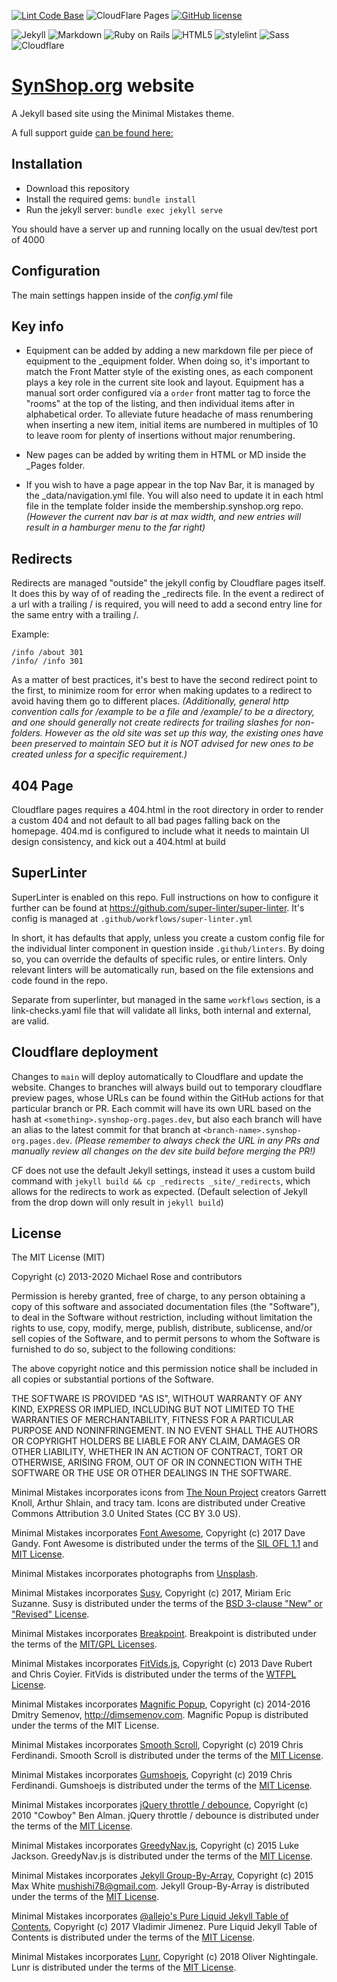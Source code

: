 [![Lint Code Base](https://github.com/synshop/synshop.org/actions/workflows/super-linter.yml/badge.svg?branch=main)](https://github.com/synshop/synshop.org/actions/workflows/super-linter.yml)
![CloudFlare Pages](https://img.shields.io/endpoint?url=https://cloudflare-pages-badges.purple-wildflower-8ee3.workers.dev/?projectName=synshop-org)
[![GitHub license](https://img.shields.io/badge/license-MIT-blue.svg)](https://raw.githubusercontent.com/synshop/synshop.org/main/LICENSE)

![Jekyll](https://a11ybadges.com/badge?logo=jekyll)
![Markdown](https://a11ybadges.com/badge?logo=markdown)
![Ruby on Rails](https://a11ybadges.com/badge?logo=rubyonrails)
![HTML5](https://a11ybadges.com/badge?logo=html5)
![stylelint](https://a11ybadges.com/badge?logo=stylelint)
![Sass](https://a11ybadges.com/badge?logo=sass)
![Cloudflare](https://a11ybadges.com/badge?logo=cloudflare)



# [SynShop.org](https://synshop.org/) website


A Jekyll based site using the Minimal Mistakes theme.

A full support guide [can be found here:](https://mmistakes.github.io/minimal-mistakes/docs/quick-start-guide/)


## Installation

- Download this repository
- Install the required gems: `bundle install`
- Run the jekyll server: `bundle exec jekyll serve`

You should have a server up and running locally on the usual dev/test port of 4000

## Configuration

The main settings happen inside of the _config.yml_ file

## Key info

- Equipment can be added by adding a new markdown file per piece of equipment to the \_equipment folder. When doing so, it's important to match the Front Matter style of the existing ones, as each component plays a key role in the current site look and layout. Equipment has a manual sort order configured via a `order` front matter tag to force the "rooms" at the top of the listing, and then individual items after in alphabetical order. To alleviate future headache of mass renumbering when inserting a new item, initial items are numbered in multiples of 10 to leave room for plenty of insertions without major renumbering.

- New pages can be added by writing them in HTML or MD inside the \_Pages folder.

- If you wish to have a page appear in the top Nav Bar, it is managed by the \_data/navigation.yml file. You will also need to update it in each html file in the template folder inside the membership.synshop.org repo. _(However the current nav bar is at max width, and new entries will result in a hamburger menu to the far right)_

## Redirects

Redirects are managed "outside" the jekyll config by Cloudflare pages itself. It does this by way of of reading the \_redirects file. In the event a redirect of a url with a trailing / is required, you will need to add a second entry line for the same entry with a trailing /.

Example:
```text
/info /about 301
/info/ /info 301
```
As a matter of best practices, it's best to have the second redirect point to the first, to minimize room for error when making updates to a redirect to avoid having them go to different places. _(Additionally, general http convention calls for /example to be a file and /example/ to be a directory, and one should generally not create redirects for trailing slashes for non-folders. However as the old site was set up this way, the existing ones have been preserved to maintain SEO but it is NOT advised for new ones to be created unless for a specific requirement.)_

## 404 Page
Cloudflare pages requires a 404.html in the root directory in order to render a custom 404 and not default to all bad pages falling back on the homepage. 404.md is configured to include what it needs to maintain UI design consistency, and kick out a 404.html at build

## SuperLinter
SuperLinter is enabled on this repo. Full instructions on how to configure it further can be found at https://github.com/super-linter/super-linter. It's config is managed at `.github/workflows/super-linter.yml`

In short, it has defaults that apply, unless you create a custom config file for the individual linter component in question inside `.github/linters`. By doing so, you can override the defaults of specific rules, or entire linters. Only relevant linters will be automatically run, based on the file extensions and code found in the repo.

Separate from superlinter, but managed in the same `workflows` section, is a link-checks.yaml file that will validate all links, both internal and external, are valid.

## Cloudflare deployment

Changes to `main` will deploy automatically to Cloudflare and update the website. Changes to branches will always build out to temporary cloudflare preview pages, whose URLs can be found within the GitHub actions for that particular branch or PR. Each commit will have its own URL based on the hash at `<something>.synshop-org.pages.dev`, but also each branch will have an alias to the latest commit for that branch at `<branch-name>.synshop-org.pages.dev`. _(Please remember to always check the URL in any PRs and manually review all changes on the dev site build before merging the PR!)_

CF does not use the default Jekyll settings, instead it uses a custom build command with `jekyll build && cp _redirects _site/_redirects`, which allows for the redirects to work as expected. (Default selection of Jekyll from the drop down will only result in `jekyll build`)

## License

The MIT License (MIT)

Copyright (c) 2013-2020 Michael Rose and contributors

Permission is hereby granted, free of charge, to any person obtaining a copy
of this software and associated documentation files (the "Software"), to deal
in the Software without restriction, including without limitation the rights
to use, copy, modify, merge, publish, distribute, sublicense, and/or sell
copies of the Software, and to permit persons to whom the Software is
furnished to do so, subject to the following conditions:

The above copyright notice and this permission notice shall be included in all
copies or substantial portions of the Software.

THE SOFTWARE IS PROVIDED "AS IS", WITHOUT WARRANTY OF ANY KIND, EXPRESS OR
IMPLIED, INCLUDING BUT NOT LIMITED TO THE WARRANTIES OF MERCHANTABILITY,
FITNESS FOR A PARTICULAR PURPOSE AND NONINFRINGEMENT. IN NO EVENT SHALL THE
AUTHORS OR COPYRIGHT HOLDERS BE LIABLE FOR ANY CLAIM, DAMAGES OR OTHER
LIABILITY, WHETHER IN AN ACTION OF CONTRACT, TORT OR OTHERWISE, ARISING FROM,
OUT OF OR IN CONNECTION WITH THE SOFTWARE OR THE USE OR OTHER DEALINGS IN THE
SOFTWARE.

Minimal Mistakes incorporates icons from [The Noun Project](https://thenounproject.com/)
creators Garrett Knoll, Arthur Shlain, and tracy tam.
Icons are distributed under Creative Commons Attribution 3.0 United States (CC BY 3.0 US).

Minimal Mistakes incorporates [Font Awesome](http://fontawesome.io/),
Copyright (c) 2017 Dave Gandy.
Font Awesome is distributed under the terms of the [SIL OFL 1.1](http://scripts.sil.org/OFL)
and [MIT License](http://opensource.org/licenses/MIT).

Minimal Mistakes incorporates photographs from [Unsplash](https://unsplash.com).

Minimal Mistakes incorporates [Susy](http://susy.oddbird.net/),
Copyright (c) 2017, Miriam Eric Suzanne.
Susy is distributed under the terms of the [BSD 3-clause "New" or "Revised" License](https://opensource.org/licenses/BSD-3-Clause).

Minimal Mistakes incorporates [Breakpoint](http://breakpoint-sass.com/).
Breakpoint is distributed under the terms of the [MIT/GPL Licenses](http://opensource.org/licenses/MIT).

Minimal Mistakes incorporates [FitVids.js](https://github.com/davatron5000/FitVids.js/),
Copyright (c) 2013 Dave Rubert and Chris Coyier.
FitVids is distributed under the terms of the [WTFPL License](http://www.wtfpl.net/).

Minimal Mistakes incorporates [Magnific Popup](http://dimsemenov.com/plugins/magnific-popup/),
Copyright (c) 2014-2016 Dmitry Semenov, http://dimsemenov.com.
Magnific Popup is distributed under the terms of the MIT License.

Minimal Mistakes incorporates [Smooth Scroll](http://github.com/cferdinandi/smooth-scroll),
Copyright (c) 2019 Chris Ferdinandi.
Smooth Scroll is distributed under the terms of the [MIT License](http://opensource.org/licenses/MIT).

Minimal Mistakes incorporates [Gumshoejs](http://github.com/cferdinandi/gumshoe),
Copyright (c) 2019 Chris Ferdinandi.
Gumshoejs is distributed under the terms of the [MIT License](http://opensource.org/licenses/MIT).

Minimal Mistakes incorporates [jQuery throttle / debounce](http://benalman.com/projects/jquery-throttle-debounce-plugin/),
Copyright (c) 2010 "Cowboy" Ben Alman.
jQuery throttle / debounce is distributed under the terms of the [MIT License](http://opensource.org/licenses/MIT).

Minimal Mistakes incorporates [GreedyNav.js](https://github.com/lukejacksonn/GreedyNav),
Copyright (c) 2015 Luke Jackson.
GreedyNav.js is distributed under the terms of the [MIT License](http://opensource.org/licenses/MIT).

Minimal Mistakes incorporates [Jekyll Group-By-Array](https://github.com/mushishi78/jekyll-group-by-array),
Copyright (c) 2015 Max White <mushishi78@gmail.com>.
Jekyll Group-By-Array is distributed under the terms of the [MIT License](http://opensource.org/licenses/MIT).

Minimal Mistakes incorporates [@allejo's Pure Liquid Jekyll Table of Contents](https://allejo.io/blog/a-jekyll-toc-in-liquid-only/),
Copyright (c) 2017 Vladimir Jimenez.
Pure Liquid Jekyll Table of Contents is distributed under the terms of the [MIT License](http://opensource.org/licenses/MIT).

Minimal Mistakes incorporates [Lunr](http://lunrjs.com),
Copyright (c) 2018 Oliver Nightingale.
Lunr is distributed under the terms of the [MIT License](http://opensource.org/licenses/MIT).
